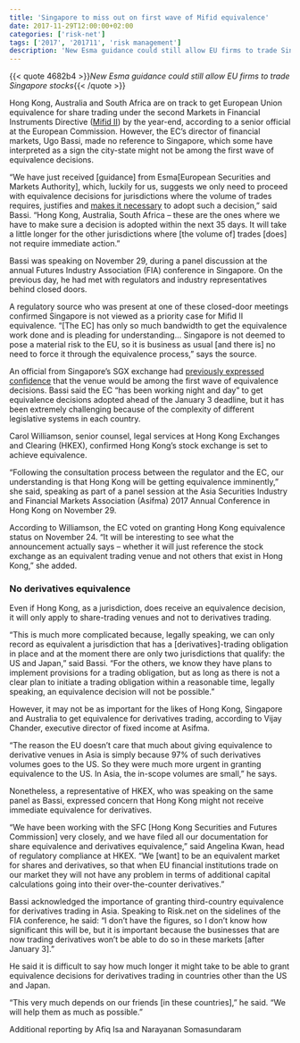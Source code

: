 ```yaml
---
title: 'Singapore to miss out on first wave of Mifid equivalence'
date: 2017-11-29T12:00:00+02:00
categories: ['risk-net']
tags: ['2017', '201711', 'risk management']
description: 'New Esma guidance could still allow EU firms to trade Singapore stocks'
---
```


{{< quote 4682b4 >}}_New Esma guidance could still allow EU firms to trade Singapore stocks_{{< /quote >}}

Hong Kong, Australia and South Africa are on track to get European Union equivalence for share trading under the second Markets in Financial Instruments Directive ([Mifid II](https://www.risk.net/topics/mifid)) by the year-end, according to a senior official at the European Commission. However, the EC’s director of financial markets, Ugo Bassi, made no reference to Singapore, which some have interpreted as a sign the city-state might not be among the first wave of equivalence decisions.

“We have just received [guidance] from Esma[European Securities and Markets Authority], which, luckily for us, suggests we only need to proceed with equivalence decisions for jurisdictions where the volume of trades requires, justifies and [makes it necessary](https://www.risk.net/our-take/5357846/esma-navigates-a-brexit-maze-over-equivalence) to adopt such a decision,” said Bassi. “Hong Kong, Australia, South Africa – these are the ones where we have to make sure a decision is adopted within the next 35 days. It will take a little longer for the other jurisdictions where [the volume of] trades [does] not require immediate action.”

Bassi was speaking on November 29, during a panel discussion at the annual Futures Industry Association (FIA) conference in Singapore. On the previous day, he had met with regulators and industry representatives behind closed doors.

A regulatory source who was present at one of these closed-door meetings confirmed Singapore is not viewed as a priority case for Mifid II equivalence. “[The EC] has only so much bandwidth to get the equivalence work done and is pleading for understanding… Singapore is not deemed to pose a material risk to the EU, so it is business as usual [and there is] no need to force it through the equivalence process,” says the source.

An official from Singapore’s SGX exchange had [previously expressed confidence](https://www.risk.net/regulation/mifid/5343846/sgx-expects-to-be-among-first-wave-of-mifid-ii-equivalence) that the venue would be among the first wave of equivalence decisions. Bassi said the EC “has been working night and day” to get equivalence decisions adopted ahead of the January 3 deadline, but it has been extremely challenging because of the complexity of different legislative systems in each country.

Carol Williamson, senior counsel, legal services at Hong Kong Exchanges and Clearing (HKEX), confirmed Hong Kong’s stock exchange is set to achieve equivalence.

“Following the consultation process between the regulator and the EC, our understanding is that Hong Kong will be getting equivalence imminently,” she said, speaking as part of a panel session at the Asia Securities Industry and Financial Markets Association (Asifma) 2017 Annual Conference in Hong Kong on November 29.

According to Williamson, the EC voted on granting Hong Kong equivalence status on November 24. “It will be interesting to see what the announcement actually says – whether it will just reference the stock exchange as an equivalent trading venue and not others that exist in Hong Kong,” she added.

### No derivatives equivalence

Even if Hong Kong, as a jurisdiction, does receive an equivalence decision, it will only apply to share-trading venues and not to derivatives trading.

“This is much more complicated because, legally speaking, we can only record as equivalent a jurisdiction that has a [derivatives]-trading obligation in place and at the moment there are only two jurisdictions that qualify: the US and Japan,” said Bassi. “For the others, we know they have plans to implement provisions for a trading obligation, but as long as there is not a clear plan to initiate a trading obligation within a reasonable time, legally speaking, an equivalence decision will not be possible.”

However, it may not be as important for the likes of Hong Kong, Singapore and Australia to get equivalence for derivatives trading, according to Vijay Chander, executive director of fixed income at Asifma.

“The reason the EU doesn’t care that much about giving equivalence to derivative venues in Asia is simply because 97% of such derivatives volumes goes to the US. So they were much more urgent in granting equivalence to the US. In Asia, the in-scope volumes are small,” he says.

Nonetheless, a representative of HKEX, who was speaking on the same panel as Bassi, expressed concern that Hong Kong might not receive immediate equivalence for derivatives.

“We have been working with the SFC [Hong Kong Securities and Futures Commission] very closely, and we have filed all our documentation for share equivalence and derivatives equivalence,” said Angelina Kwan, head of regulatory compliance at HKEX. “We [want] to be an equivalent market for shares and derivatives, so that when EU financial institutions trade on our market they will not have any problem in terms of additional capital calculations going into their over-the-counter derivatives.”

Bassi acknowledged the importance of granting third-country equivalence for derivatives trading in Asia. Speaking to Risk.net on the sidelines of the FIA conference, he said: “I don’t have the figures, so I don’t know how significant this will be, but it is important because the businesses that are now trading derivatives won’t be able to do so in these markets [after January 3].”

He said it is difficult to say how much longer it might take to be able to grant equivalence decisions for derivatives trading in countries other than the US and Japan.

“This very much depends on our friends [in these countries],” he said. “We will help them as much as possible.”

Additional reporting by Afiq Isa and Narayanan Somasundaram

